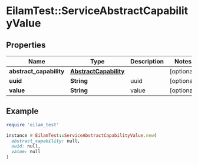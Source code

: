 # EilamTest::ServiceAbstractCapabilityValue

## Properties

| Name | Type | Description | Notes |
| ---- | ---- | ----------- | ----- |
| **abstract_capability** | [**AbstractCapability**](AbstractCapability.md) |  | [optional] |
| **uuid** | **String** | uuid | [optional] |
| **value** | **String** | value | [optional] |

## Example

```ruby
require 'eilam_test'

instance = EilamTest::ServiceAbstractCapabilityValue.new(
  abstract_capability: null,
  uuid: null,
  value: null
)
```

